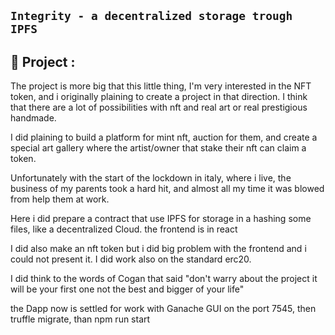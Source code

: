 ## ``` Integrity - a decentralized storage trough IPFS ```


## 🔧 Project :
The project is more big that this little thing,
I'm very interested in the NFT token, and i originally plaining to create
a project in that direction.
I think that there are a lot of possibilities with nft and real art or real
prestigious handmade.

I did plaining to build a platform for mint nft, auction for them, and create a special art gallery where the artist/owner that stake their nft can claim a token.

Unfortunately with the start of the lockdown in italy, where i live, the business of my parents took a hard hit, and almost all my time it was blowed
from help them at work.

Here i did prepare a contract that use IPFS for storage in a hashing some files,
like a decentralized Cloud.
the frontend is in react

I did also make an nft token but i did big problem with the frontend and i could not present it. I did work also on the standard erc20.

I did think to the words of Cogan that said "don't warry about the project it will be your first one not the best and bigger of your life"

the Dapp now is settled for work with Ganache GUI on the port 7545, then truffle migrate, than npm run start
